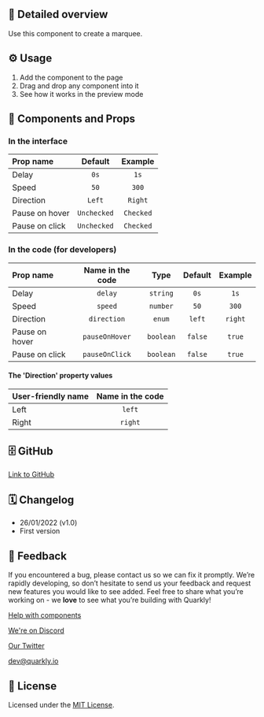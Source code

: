 ## 📖 Detailed overview

Use this component to create a marquee.

## ⚙️ Usage

1.  Add the component to the page
2.  Drag and drop any component into it
3.  See how it works in the preview mode

## 🧩 Components and Props

### In the interface

| Prop name      |   Default   |  Example  |
| :------------- | :---------: | :-------: |
| Delay          |    `0s`     |   `1s`    |
| Speed          |    `50`     |   `300`   |
| Direction      |   `Left`    |  `Right`  |
| Pause on hover | `Unchecked` | `Checked` |
| Pause on click | `Unchecked` | `Checked` |

### In the code (for developers)

| Prop name      | Name in the code |   Type    | Default | Example |
| :------------- | :--------------: | :-------: | :-----: | :-----: |
| Delay          |     `delay`      | `string`  |  `0s`   |  `1s`   |
| Speed          |     `speed`      | `number`  |  `50`   |  `300`  |
| Direction      |   `direction`    |  `enum`   | `left`  | `right` |
| Pause on hover |  `pauseOnHover`  | `boolean` | `false` | `true`  |
| Pause on click |  `pauseOnClick`  | `boolean` | `false` | `true`  |

#### The 'Direction' property values

| User-friendly name | Name in the code |
| :----------------- | :--------------: |
| Left               |      `left`      |
| Right              |     `right`      |

## 🗄 GitHub

[Link to GitHub](https://github.com/quarkly/community-kit/tree/master/src/Marquee)

## 🗓 Changelog

-   26/01/2022 (v1.0)
-   First version

## 📮 Feedback

If you encountered a bug, please contact us so we can fix it promptly. We’re rapidly developing, so don’t hesitate to send us your feedback and request new features you would like to see added. Feel free to share what you’re working on - we **love** to see what you’re building with Quarkly!

[Help with components](https://community.quarkly.io/c/requests/11)

[We're on Discord](https://discord.gg/f9KhSMGX)

[Our Twitter](https://twitter.com/quarklyapp)

[dev@quarkly.io](mailto:dev@quarkly.io)

## 📝 License

Licensed under the [MIT License](./LICENSE).
